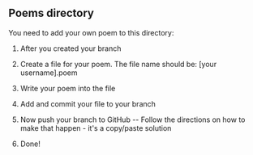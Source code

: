## Poems directory

You need to add your own poem to this directory:

1) After you created your branch
2) Create a file for your poem. The file name should be: [your username].poem
3) Write your poem into the file
4) Add and commit your file to your branch
5) Now push your branch to GitHub
  -- Follow the directions on how to make that happen - it's a copy/paste
 solution

6) Done!